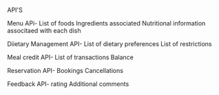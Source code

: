 API'S

Menu APi- List of foods
          Ingredients associated
          Nutritional information associtaed with each dish

Diietary Management API- List of dietary preferences
                          List of restrictions

Meal credit API- List of transactions
                  Balance

Reservation API- Bookings
                  Cancellations

Feedback API- rating
              Additional comments
